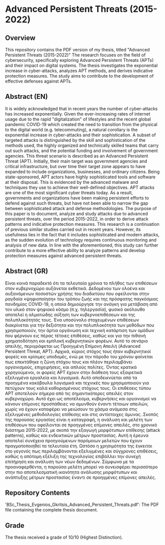# Advanced Persistent Threats (2015-2022)

## Overview
This repository contains the PDF version of my thesis, titled "Advanced Persistent Threats (2015-2022)" The research focuses on the field of cybersecurity, specifically exploring Advanced Persistent Threats (APTs) and their impact on digital systems. The thesis investigates the exponential increase in cyber-attacks, analyzes APT methods, and derives indicative protection measures. The study aims to contribute to the development of effective defenses against APTs.

## Abstract (EN)

It is widely acknowledged that in recent years the number of cyber-attacks has increased
exponentially. Given the ever-increasing rates of internet usage due to the rapid "digitalization" of
lifestyles and the recent global pandemic COVID-19 which created the need to transition from the
physical to the digital world (e.g. telecommuting), a natural corollary is the exponential increase
in cyber-attacks and their sophistication.
A subset of targeted attacks is distinguished by the skill and sophistication of the methods
used, the highly organized and technically skilled teams that carry out such attacks, and the
potential funding and involvement of government agencies. This threat scenario is described as an
Advanced Persistent Threat (APT). Initially, their main target was government agencies and
critical infrastructure, but over time their target zone appears to have expanded to include
organizations, businesses, and ordinary citizens. Being state-sponsored, APT actors have highly
sophisticated tools and software at their disposal. This is evidenced by the advanced malware and
techniques they use to achieve their well-defined objectives.
APT attacks are one of the most significant cyber threats today. As a result, governments
and organizations have been making persistent efforts to defend against such threats, but have not
been able to narrow the gap between sophisticated attack and defense methodologies.
The purpose of this paper is to document, analyze and study attacks due to advanced
persistent threats, over the period 2015-2022, in order to derive attack patterns and indicative
protection measures. This research is a continuation of previous similar studies carried out in recent
years. However, its usefulness lies in the fact that it includes sophisticated and modern attacks, as
the sudden evolution of technology requires continuous monitoring and analysis of new data. In
line with the aforementioned, this study can further contribute to a more effective ability to analyze
patterns and develop protection measures against advanced persistent threats.

## Abstract (GR)

Είναι κοινά παραδεκτό ότι τα τελευταία χρόνια το πλήθος των επιθέσεων στον
κυβερνοχώρο αυξάνεται εκθετικά. Δεδομένου των ολοένα και αυξανόμενων ποσοστών χρήσης
του διαδικτύου που οφείλονται στην ραγδαία «ψηφιοποίηση» του τρόπου ζωής και της πρόσφατης
παγκόσμιας πανδημίας COVID-19, η οποία δημιούργησε την ανάγκη για μετάβαση από τον υλικό
στον ψηφιακό κόσμο (π.χ. τηλεργασία), φυσικό ακόλουθο αποτελεί η αλματώδης αύξηση των
κυβερνοεπιθέσεων και της πολυπλοκότητάς τους.
Ένα υποσύνολο στοχευμένων επιθέσεων διακρίνεται για την δεξιότητα και την
πολυπλοκότητα των μεθόδων που χρησιμοποιούν, την άρτια οργάνωση και τεχνική κατάρτιση
των ομάδων που φέρνουν εις πέρας τέτοιες επιθέσεις, καθώς και για την πιθανή χρηματοδότηση
και εμπλοκή κυβερνητικών φορέων. Αυτό το σενάριο απειλής, περιγράφεται ως Προηγμένη
Επίμονη Απειλή (Advanced Persistent Threat, APT). Αρχικά, κύριος στόχος τους ήταν
κυβερνητικοί φορείς και κρίσιμες υποδομές, ενώ με την πάροδο του χρόνου φαίνεται πως
επεκτάθηκε η ζώνη στόχου τους και πλέον περιλαμβάνει οργανισμούς, επιχειρήσεις, και απλούς
πολίτες. Όντας κρατικά χορηγούμενοι, οι φορείς APT έχουν στην διάθεση τους εξαιρετικά
εξελιγμένα εργαλεία και λογισμικά. Αυτό αποδεικνύεται από τα προηγμένα κακόβουλα λογισμικά
και τεχνικές που χρησιμοποιούν για πετύχουν τους καλά καθορισμένους στόχους τους.
Οι επιθέσεις τύπου APT αποτελούν σήμερα από τις σημαντικότερες απειλές στον
κυβερνοχώρο. Αυτό έχει ως αποτέλεσμα, κυβερνήσεις και οργανισμοί να κάνουν επίμονες
προσπάθειες να αμυνθούν έναντι τέτοιων απειλών, χωρίς να έχουν καταφέρει να μειώσουν το
χάσμα ανάμεσα στις εξελιγμένες μεθοδολογίες επίθεσης και στις αντίστοιχες άμυνας.
Σκοπός της παρούσας εργασίας είναι η καταγραφή, η ανάλυση και μελέτη των επιθέσεων
που οφείλονται σε προηγμένες επίμονες απειλές, στο χρονικό διάστημα 2015-2022, με σκοπό την
εξαγωγή μορφότυπων επίθεσης (attack patterns), καθώς και ενδεικτικών μέτρων προστασίας.
Αυτή η έρευνα αποτελεί συνέχεια προηγούμενων παρόμοιων μελετών που έχουν πραγματοποιηθεί
τα τελευταία έτη. Ωστόσο η χρησιμότητα της έγκειται στο γεγονός πως περιλαμβάνονται
εξελιγμένες και σύγχρονες επιθέσεις, καθώς η απότομη εξέλιξη της τεχνολογίας επιβάλλει την
συνεχή επιτήρηση και ανάλυση των νέων δεδομένων. Σύμφωνα με τα προαναφερθέντα, η
παρούσα μελέτη μπορεί να συνεισφέρει περισσότερο στην πιο αποτελεσματική ικανότητα
ανάλυσης μορφότυπων και ανάπτυξης μέτρων προστασίας έναντι σε προηγμένες επίμονες
απειλές.

## Repository Contents
'BSc_Thesis_Evgenios_Gkritsis_Advanced_Persistent_Threats.pdf': The PDF file containing the complete thesis document. 

## Grade
The thesis received a grade of 10/10 (Highest Distinction).
